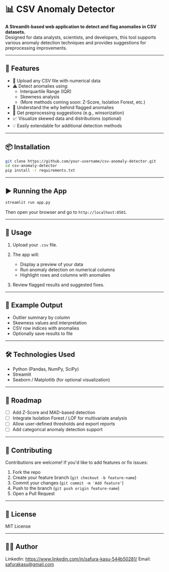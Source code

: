 # 📊 CSV Anomaly Detector

**A Streamlit-based web application to detect and flag anomalies in CSV datasets.**  
Designed for data analysts, scientists, and developers, this tool supports various anomaly detection techniques and provides suggestions for preprocessing improvements.

---

## 🚀 Features

- 📂 Upload any CSV file with numerical data
- ⚠️ Detect anomalies using:
  - Interquartile Range (IQR)
  - Skewness analysis
  - (More methods coming soon: Z-Score, Isolation Forest, etc.)
- 🧠 Understand the *why* behind flagged anomalies
- 🔧 Get preprocessing suggestions (e.g., winsorization)
- 📈 Visualize skewed data and distributions (optional)
- 💡 Easily extendable for additional detection methods

---

## 📦 Installation

```bash
git clone https://github.com/your-username/csv-anomaly-detector.git
cd csv-anomaly-detector
pip install -r requirements.txt
````

---

## ▶️ Running the App

```bash
streamlit run app.py
```

Then open your browser and go to `http://localhost:8501`.

---

## 📝 Usage

1. Upload your `.csv` file.
2. The app will:

   * Display a preview of your data
   * Run anomaly detection on numerical columns
   * Highlight rows and columns with anomalies
3. Review flagged results and suggested fixes.

---

## 📌 Example Output

* Outlier summary by column
* Skewness values and interpretation
* CSV row indices with anomalies
* Optionally save results to file

---

## 🛠 Technologies Used

* Python (Pandas, NumPy, SciPy)
* Streamlit
* Seaborn / Matplotlib (for optional visualization)

---

## 🔮 Roadmap

* [ ] Add Z-Score and MAD-based detection
* [ ] Integrate Isolation Forest / LOF for multivariate analysis
* [ ] Allow user-defined thresholds and export reports
* [ ] Add categorical anomaly detection support

---

## 🤝 Contributing

Contributions are welcome! If you'd like to add features or fix issues:

1. Fork the repo
2. Create your feature branch (`git checkout -b feature-name`)
3. Commit your changes (`git commit -m 'Add feature'`)
4. Push to the branch (`git push origin feature-name`)
5. Open a Pull Request

---

## 📄 License

MIT License

---

## 👩‍💻 Author

LinkedIn: https://www.linkedin.com/in/safura-kasu-544b50281/
Email: safurakasu@gmail.com




